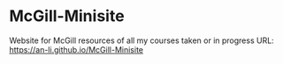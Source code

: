 # McGill-Minisite
Website for McGill resources of all my courses taken or in progress
URL: https://an-li.github.io/McGill-Minisite
